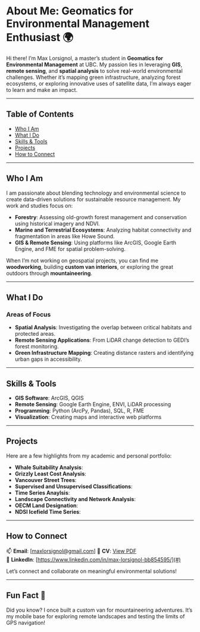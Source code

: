 # About Me: Geomatics for Environmental Management Enthusiast 🌍

Hi there! I’m Max Lorsignol, a master’s student in **Geomatics for Environmental Management** at UBC. My passion lies in leveraging **GIS**, **remote sensing**, and **spatial analysis** to solve real-world environmental challenges. Whether it’s mapping green infrastructure, analyzing forest ecosystems, or exploring innovative uses of satellite data, I’m always eager to learn and make an impact.

---

## Table of Contents
- [Who I Am](#who-i-am)
- [What I Do](#what-i-do)
- [Skills & Tools](#skills--tools)
- [Projects](#projects)
- [How to Connect](#how-to-connect)

---

## Who I Am

I am passionate about blending technology and environmental science to create data-driven solutions for sustainable resource management. My work and studies focus on:
- **Forestry**: Assessing old-growth forest management and conservation using historical imagery and NDVI.
- **Marine and Terrestrial Ecosystems**: Analyzing habitat connectivity and fragmentation in areas like Howe Sound.
- **GIS & Remote Sensing**: Using platforms like ArcGIS, Google Earth Engine, and FME for spatial problem-solving.

When I’m not working on geospatial projects, you can find me **woodworking**, building **custom van interiors**, or exploring the great outdoors through **mountaineering**.

---

## What I Do

### Areas of Focus
- **Spatial Analysis**: Investigating the overlap between critical habitats and protected areas.
- **Remote Sensing Applications**: From LiDAR change detection to GEDI’s forest monitoring.
- **Green Infrastructure Mapping**: Creating distance rasters and identifying urban gaps in accessibility.

---

## Skills & Tools

- **GIS Software**: ArcGIS, QGIS
- **Remote Sensing**: Google Earth Engine, ENVI, LiDAR processing
- **Programming**: Python (ArcPy, Pandas), SQL, R, FME
- **Visualization**: Creating maps and interactive web platforms

---

## Projects

Here are a few highlights from my academic and personal portfolio:
- **Whale Suitability Analysis**: 
- **Grizzly Least Cost Analysis**: 
- **Vancouver Street Trees**: 
- **Supervised and Unsupervised Classifications**:
- **Time Series Anaylsis**:
- **Landscape Connectivity and Network Analysis**:
- **OECM Land Designation**:
- **NDSI Icefield Time Series**:

---

## How to Connect

📫 **Email**: [maxlorsignol@gmail.com] 
📄 **CV**: [View PDF](#)  
💼 **LinkedIn**: [https://www.linkedin.com/in/max-lorsignol-bb854595/](#)  

Let’s connect and collaborate on meaningful environmental solutions!

---

## Fun Fact 🌟

Did you know? I once built a custom van for mountaineering adventures. It’s my mobile base for exploring remote landscapes and testing the limits of GPS navigation!
